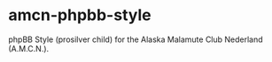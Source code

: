 # amcn-phpbb-style
phpBB Style (prosilver child) for the Alaska Malamute Club Nederland (A.M.C.N.). 
